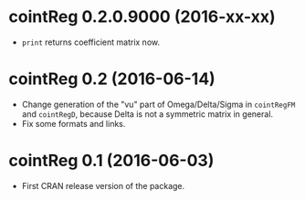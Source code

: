 # cointReg 0.2.0.9000 (2016-xx-xx)
 * `print` returns coefficient matrix now.

# cointReg 0.2 (2016-06-14)
 * Change generation of the "vu" part of Omega/Delta/Sigma in `cointRegFM` and
   `cointRegD`, because Delta is not a symmetric matrix in general.
 * Fix some formats and links.

# cointReg 0.1 (2016-06-03)
 * First CRAN release version of the package.
